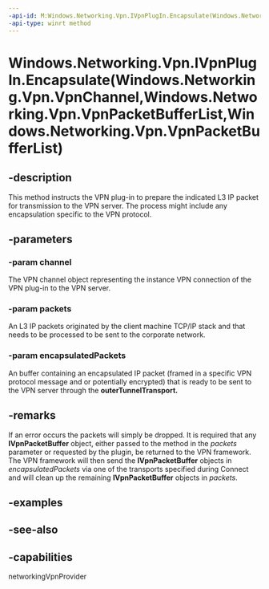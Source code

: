 ```yaml
---
-api-id: M:Windows.Networking.Vpn.IVpnPlugIn.Encapsulate(Windows.Networking.Vpn.VpnChannel,Windows.Networking.Vpn.VpnPacketBufferList,Windows.Networking.Vpn.VpnPacketBufferList)
-api-type: winrt method
---
```


# Windows.Networking.Vpn.IVpnPlugIn.Encapsulate(Windows.Networking.Vpn.VpnChannel,Windows.Networking.Vpn.VpnPacketBufferList,Windows.Networking.Vpn.VpnPacketBufferList)

<!--
public void Encapsulate (Windows.Networking.Vpn.VpnChannel channel, Windows.Networking.Vpn.VpnPacketBufferList packets, Windows.Networking.Vpn.VpnPacketBufferList encapulatedPackets);
-->

## -description
This method instructs the VPN plug-in to prepare the indicated L3 IP packet for transmission to the VPN server. The process might include any encapsulation specific to the VPN protocol.

## -parameters
### -param channel
The VPN channel object representing the instance VPN connection of the VPN plug-in to the VPN server.

### -param packets
An L3 IP packets originated by the client machine TCP/IP stack and that needs to be processed to be sent to the corporate network.

### -param encapsulatedPackets
An buffer containing an encapsulated IP packet (framed in a specific VPN protocol message and or potentially encrypted) that is ready to be sent to the VPN server through the **outerTunnelTransport.**

## -remarks
If an error occurs the packets will simply be dropped. It is required that any **IVpnPacketBuffer** object, either passed to the method in the *packets* parameter or requested by the plugin, be returned to the VPN framework. The VPN framework will then send the **IVpnPacketBuffer** objects in *encapsulatedPackets* via one of the transports specified during Connect and will clean up the remaining **IVpnPacketBuffer** objects in *packets*.

## -examples

## -see-also

## -capabilities
networkingVpnProvider

